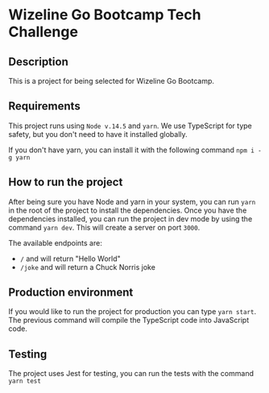 # Wizeline Go Bootcamp Tech Challenge

## Description

This is a project for being selected for Wizeline Go Bootcamp.

## Requirements

This project runs using `Node v.14.5` and `yarn`. We use TypeScript for type safety, but you don't need to have it installed globally.

If you don't have yarn, you can install it with the following command `npm i -g yarn`

## How to run the project

After being sure you have Node and yarn in your system, you can run `yarn` in the root of the project to install the dependencies. Once you have the dependencies installed, you can run the project in dev mode by using the command `yarn dev`. This will create a server on port `3000`.

The available endpoints are:

- `/` and will return "Hello World"
- `/joke` and will return a Chuck Norris joke

## Production environment

If you would like to run the project for production you can type `yarn start`. The previous command will compile the TypeScript code into JavaScript code.

## Testing

The project uses Jest for testing, you can run the tests with the command `yarn test`
